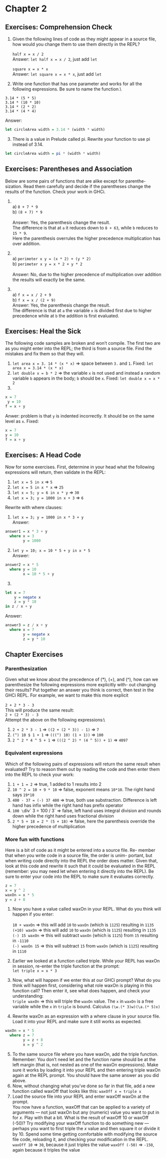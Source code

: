 # Chapter 2

## Exercises: Comprehension Check
1. Given the following lines of code as they might appear in a source file, how would you change them to use them directly in the REPL?\
\
`half x = x / 2`\
Answer: `let half x = x / 2`, just add `let`\
\
`square x = x * x`\
Answer: `let square x = x * x`, just add `let`

2. Write one function that has one parameter and works for all the following expressions. Be sure to name the function.\
```
3.14 * (5 * 5)
3.14 * (10 * 10)
3.14 * (2 * 2)
3.14 * (4 * 4)
```
Answer:
```haskell
let circleArea width = 3.14 * (width * width)
```

3. There is a value in Prelude called pi. Rewrite your function to use pi instead of 3.14.
```haskell
let circleArea width = pi * (width * width)
```

## Exercises: Parentheses and Association
Below are some pairs of functions that are alike except for parenthe- sization. Read them carefully and decide if the parentheses change the results of the function. Check your work in GHCi.

1. \
a) `8 + 7 * 9`\
b) `(8 + 7) * 9`\
\
Answer: Yes, the parenthesis change the result.\
The difference is that at `a` it reduces down to `8 + 63`, while `b` reduces to `15 * 9`.\
Here the parenthesis overrules the higher precedence multiplication has over addition.

2. \
a) `perimeter x y = (x * 2) + (y * 2)`\
b) `perimeter x y = x * 2 + y * 2`\
\
Answer: No, due to the higher precedence of multiplication over addition the results will exactly be the same.

3. \
a) `f x = x / 2 + 9`\
b) `f x = x / (2 + 9)`\
Answer: Yes, the parenthesis change the result.\
The difference is that at `a` the variable `x` is divided first due to higher precedence while at `b` the addition is first evaluated.

## Exercises: Heal the Sick
The following code samples are broken and won’t compile. The first two are as you might enter into the REPL; the third is from a source file. Find the mistakes and fix them so that they will.

1. `let area x = 3. 14 * (x * x)` => space between `3.` and `1`. Fixed: `let area x = 3.14 * (x * x)`
2. `let double x = b * 2` => the variable `x` is not used and instead a random variable `b` appears in the body; `b` should be `x`. Fixed: `let double x = x * 2`
3. 
```haskell
x = 7
 y = 10
f = x + y
```
Anwer: problem is that `y` is indented incorrectly. It should be on the same level as `x`.
Fixed:
```haskell
x = 7
y = 10
f = x + y
```

## Exercises: A Head Code
Now for some exercises. First, determine in your head what the following expressions will return, then validate in the REPL:

1. `let x = 5 in x` => `5`
2. `let x = 5 in x * x` => `25`
3. `let x = 5; y = 6 in x * y` => `30`
4. `let x = 3; y = 1000 in x + 3` => `6`

Rewrite with where clauses:
1. `let x = 3; y = 1000 in x * 3 + y`\
Answer:
```haskell
answer1 = x * 3 + y
  where x = 3
        y = 1000
```
2. `let y = 10; x = 10 * 5 + y in x * 5`\
Answer:
```haskell
answer2 = x * 5
  where y = 10
        x = 10 * 5 + y
```
3. 
```haskell
let x = 7
    y = negate x
    z = y * 10
in z / x + y
```
Answer:
```haskell
answer3 = z / x + y
  where x = 7
        y = negate x
        z = y * 10
```

## Chapter Exercises

### Parenthesization
Given what we know about the precedence of (*), (+), and (^), how can we parenthesize the following expressions more explicitly with- out changing their results? Put together an answer you think is correct, then test in the GHCi REPL.
For example, we want to make this more explicit\
\
`2 + 2 * 3 - 3`\
This will produce the same result:\
`2 + (2 * 3) - 3`\
Attempt the above on the following expressions:\

1. `2 + 2 * 3 - 1` => `((2 + (2 * 3)) - 1)` => `7`
2. `(^) 10 $ 1 + 1` => `(((^) 10) (1 + 1))` => `100`
3. `2 ^ 2 * 4 ^ 5 + 1` => `(((2 ^ 2) * (4 ^ 5)) + 1)` => `4097`

### Equivalent expressions
Which of the following pairs of expressions will return the same result when evaluated? Try to reason them out by reading the code and then enter them into the REPL to check your work:

1. `1 + 1 = 2` => true, 1 added to 1 results into 2
2. `10 ^ 2 = 10 + 9 * 10` => false, exponent means `10*10`. The right hand says `19*10`
3. `400 - 37 = (-) 37 400` => true, both use substraction. Difference is left hand has infix while the right hand has prefix operator
4. `100 \`div\` 3 = 100 / 3` => false, left hand uses integral division and rounds down while the right hand uses fractional division
5. `2 * 5 + 18 = 2 * (5 + 18)` => false, here the parenthesis override the higher precedence of multiplication

### More fun with functions
Here is a bit of code as it might be entered into a source file. Re- member that when you write code in a source file, the order is unim- portant, but when writing code directly into the REPL the order does matter. Given that, look at this code and rewrite it such that it could be evaluated in the REPL (remember: you may need let when entering it directly into the REPL). Be sure to enter your code into the REPL to make sure it evaluates correctly.

```haskell
z = 7
x = y ^ 2
waxOn = x * 5
y = z + 8
```
1. Now you have a value called waxOn in your REPL. What do you think will happen if you enter:\
\
`10 + waxOn` => this will add `10` to `waxOn` (which is `1125`) resulting in `1135`\
`(+10) waxOn` => this will add `10` to `waxOn` (which is `1125`) resulting in `1135`\
`(-) 15 waxOn` => this will subtract `waxOn` (which is `1125`) from `15` resulting in `-1110`\
`(-) waxOn 15` => this will subtract `15` from `waxOn` (which is `1125`) resulting in `1110`

2. Earlier we looked at a function called triple. While your REPL has waxOn in session, re-enter the triple function at the prompt:\
`let triple x = x * 3`

3. Now, what will happen if we enter this at our GHCi prompt? What do you think will happen first, considering what role waxOn is playing in this function call? Then enter it, see what does happen, and check your understanding:\
`triple waxOn` => this will triple the `waxOn` value. The `x` in `waxOn` is a free variable while the `x` in `triple` is bound. Calculus
`(\w.(* 3)w)(\a.(* 5)x)`

4. Rewrite waxOn as an expression with a where clause in your source file. Load it into your REPL and make sure it still works as expected.
```haskell
waxOn = x * 5
  where z = 7
        y = z + 8
        x = y ^ 2
```

5. To the same source file where you have waxOn, add the triple function. Remember: You don’t need let and the function name should be at the left margin (that is, not nested as one of the waxOn expressions). Make sure it works by loading it into your REPL and then entering triple waxOn again at the REPL prompt. You should have the same answer as you did above.
6. Now, without changing what you’ve done so far in that file, add a new function called waxOff that looks like this: `waxOff x = triple x`
7.  Load the source file into your REPL and enter waxOff waxOn at the prompt.\
You now have a function, waxOff that can be applied to a variety of arguments — not just waxOn but any (numeric) value you want to put in for 𝑥. Play with that a bit. What is the result of waxOff 10 or waxOff (-50)? Try modifying your waxOff function to do something new — perhaps you want to first triple the 𝑥 value and then square it or divide it by 10. Spend some time getting comfortable with modifying the source file code, reloading it, and checking your modification in the REPL.\
`waxOff 10` => `30`, because it just triples the value
`waxOff (-50)` => `-150`, again because it triples the value
